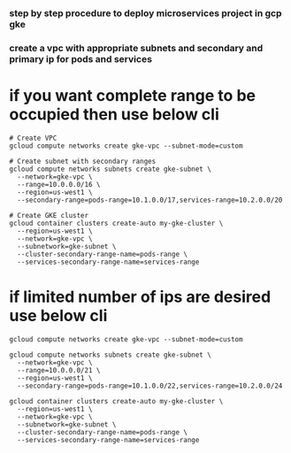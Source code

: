 ### step by step procedure to deploy microservices project in gcp gke 

### create a vpc with appropriate subnets and secondary and primary ip for pods and services
# if you want complete range to be occupied then use below cli
``` 
# Create VPC
gcloud compute networks create gke-vpc --subnet-mode=custom

# Create subnet with secondary ranges
gcloud compute networks subnets create gke-subnet \
  --network=gke-vpc \
  --range=10.0.0.0/16 \
  --region=us-west1 \
  --secondary-range=pods-range=10.1.0.0/17,services-range=10.2.0.0/20

# Create GKE cluster
gcloud container clusters create-auto my-gke-cluster \
  --region=us-west1 \
  --network=gke-vpc \
  --subnetwork=gke-subnet \
  --cluster-secondary-range-name=pods-range \
  --services-secondary-range-name=services-range
```
# if limited number of ips are desired use below cli
```
gcloud compute networks create gke-vpc --subnet-mode=custom

gcloud compute networks subnets create gke-subnet \
  --network=gke-vpc \
  --range=10.0.0.0/21 \
  --region=us-west1 \
  --secondary-range=pods-range=10.1.0.0/22,services-range=10.2.0.0/24

gcloud container clusters create-auto my-gke-cluster \
  --region=us-west1 \
  --network=gke-vpc \
  --subnetwork=gke-subnet \
  --cluster-secondary-range-name=pods-range \
  --services-secondary-range-name=services-range
``` 
